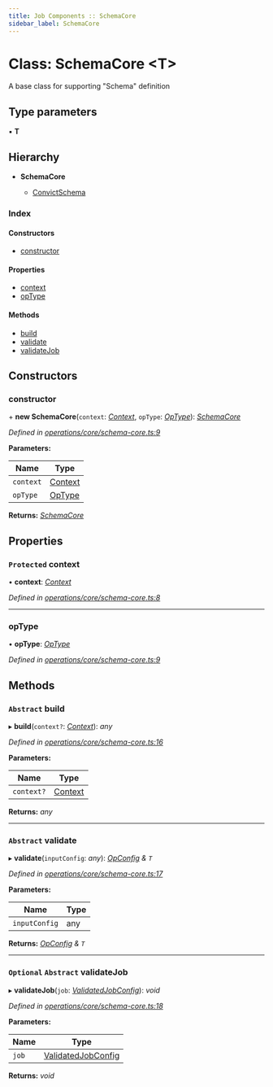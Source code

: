 ```yaml
---
title: Job Components :: SchemaCore
sidebar_label: SchemaCore
---
```


# Class: SchemaCore <**T**>

A base class for supporting "Schema" definition

## Type parameters

▪ **T**

## Hierarchy

* **SchemaCore**

  * [ConvictSchema](convictschema.md)

### Index

#### Constructors

* [constructor](schemacore.md#constructor)

#### Properties

* [context](schemacore.md#protected-context)
* [opType](schemacore.md#optype)

#### Methods

* [build](schemacore.md#abstract-build)
* [validate](schemacore.md#abstract-validate)
* [validateJob](schemacore.md#optional-abstract-validatejob)

## Constructors

###  constructor

\+ **new SchemaCore**(`context`: *[Context](../interfaces/context.md)*, `opType`: *[OpType](../overview.md#optype)*): *[SchemaCore](schemacore.md)*

*Defined in [operations/core/schema-core.ts:9](https://github.com/terascope/teraslice/blob/5e4063e2/packages/job-components/src/operations/core/schema-core.ts#L9)*

**Parameters:**

Name | Type |
------ | ------ |
`context` | [Context](../interfaces/context.md) |
`opType` | [OpType](../overview.md#optype) |

**Returns:** *[SchemaCore](schemacore.md)*

## Properties

### `Protected` context

• **context**: *[Context](../interfaces/context.md)*

*Defined in [operations/core/schema-core.ts:8](https://github.com/terascope/teraslice/blob/5e4063e2/packages/job-components/src/operations/core/schema-core.ts#L8)*

___

###  opType

• **opType**: *[OpType](../overview.md#optype)*

*Defined in [operations/core/schema-core.ts:9](https://github.com/terascope/teraslice/blob/5e4063e2/packages/job-components/src/operations/core/schema-core.ts#L9)*

## Methods

### `Abstract` build

▸ **build**(`context?`: *[Context](../interfaces/context.md)*): *any*

*Defined in [operations/core/schema-core.ts:16](https://github.com/terascope/teraslice/blob/5e4063e2/packages/job-components/src/operations/core/schema-core.ts#L16)*

**Parameters:**

Name | Type |
------ | ------ |
`context?` | [Context](../interfaces/context.md) |

**Returns:** *any*

___

### `Abstract` validate

▸ **validate**(`inputConfig`: *any*): *[OpConfig](../interfaces/opconfig.md) & `T`*

*Defined in [operations/core/schema-core.ts:17](https://github.com/terascope/teraslice/blob/5e4063e2/packages/job-components/src/operations/core/schema-core.ts#L17)*

**Parameters:**

Name | Type |
------ | ------ |
`inputConfig` | any |

**Returns:** *[OpConfig](../interfaces/opconfig.md) & `T`*

___

### `Optional` `Abstract` validateJob

▸ **validateJob**(`job`: *[ValidatedJobConfig](../interfaces/validatedjobconfig.md)*): *void*

*Defined in [operations/core/schema-core.ts:18](https://github.com/terascope/teraslice/blob/5e4063e2/packages/job-components/src/operations/core/schema-core.ts#L18)*

**Parameters:**

Name | Type |
------ | ------ |
`job` | [ValidatedJobConfig](../interfaces/validatedjobconfig.md) |

**Returns:** *void*
